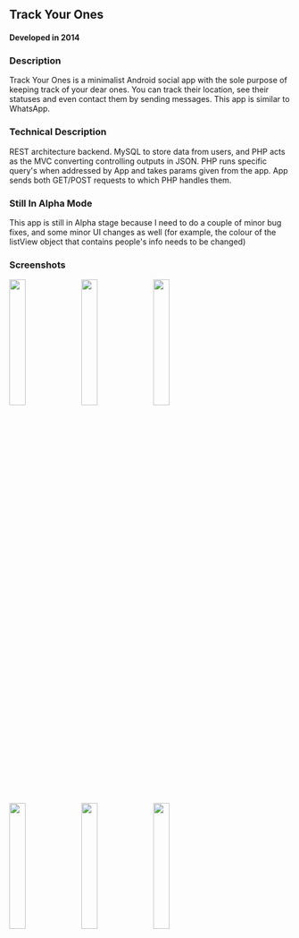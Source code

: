 ## Track Your Ones
#### Developed in 2014
### Description
Track Your Ones is a minimalist Android social app with the sole purpose of keeping track of your dear ones. You can track their location, see their statuses and even contact them by sending messages. This app is similar to WhatsApp. 
### Technical Description
REST architecture backend. MySQL to store data from users, and PHP acts as the MVC converting controlling outputs in JSON. PHP runs specific query's when addressed by App and takes params given from the app. App sends both GET/POST requests to which PHP handles them. 
### Still In Alpha Mode
This app is still in Alpha stage because I need to do a couple of minor bug fixes, and some minor UI changes as well (for example, the colour of the listView object that contains people's info needs to be changed)
### Screenshots
<img width="24%" src="https://ece.uwaterloo.ca/~zu2syed/old_website/trackyourones_screenshot1.png" />&nbsp;
<img width="24%" src="https://ece.uwaterloo.ca/~zu2syed/old_website/trackyourones_screenshot2.png" />&nbsp;
<img width="24%" src="https://ece.uwaterloo.ca/~zu2syed/old_website/trackyourones_screenshot3.png" />&nbsp;
<img width="24%" src="https://ece.uwaterloo.ca/~zu2syed/old_website/trackyourones_screenshot4.png" />&nbsp;
<img width="24%" src="https://ece.uwaterloo.ca/~zu2syed/old_website/trackyourones_screenshot5.png" />&nbsp;
<img width="24%" src="https://ece.uwaterloo.ca/~zu2syed/old_website/trackyourones_screenshot6.png" />&nbsp;
